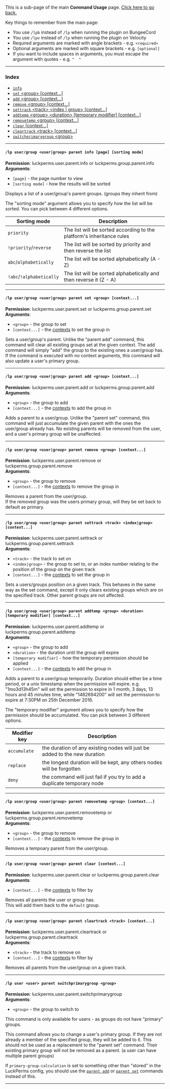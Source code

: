 This is a sub-page of the main **Command Usage** page. [Click here to go back.](Command-Usage)

Key things to remember from the main page:

* You use `/lpb` instead of `/lp` when running the plugin on BungeeCord
* You use `/lpv` instead of `/lp` when running the plugin on Velocity
* Required arguments are marked with angle brackets - e.g. `<required>`
* Optional arguments are marked with square brackets - e.g. `[optional]`
* If you want to include spaces in arguments, you must escape the argument with quotes - e.g. `"  "`

___

### Index
*  [`info`](#lp-usergroup-usergroup-parent-info-page-sorting-mode)
*  [`set` \<group\> [context...]](#lp-usergroup-usergroup-parent-set-group-context)
*  [`add` \<group\> [context...]](#lp-usergroup-usergroup-parent-add-group-context)
*  [`remove` \<group\> [context...]](#lp-usergroup-usergroup-parent-remove-group-context)
*  [`settrack` \<track\> \<index | group\> [context...]](#lp-usergroup-usergroup-parent-settrack-track-indexgroup-context)
*  [`addtemp` \<group\> \<duration\> [temporary modifier] [context...]](#lp-usergroup-usergroup-parent-addtemp-group-duration-temporary-modifier-context)
*  [`removetemp` \<group\> [context...]](#lp-usergroup-usergroup-parent-removetemp-group-context)
*  [`clear` [context...]](#lp-usergroup-usergroup-parent-clear-context)
*  [`cleartrack` \<track\> [context...]](#lp-usergroup-usergroup-parent-cleartrack-track-context)
*  [`switchprimarygroup` \<group\>](#lp-user-user-parent-switchprimarygroup-group)

___
#### `/lp user/group <user|group> parent info [page] [sorting mode]`  
**Permission**: luckperms.user.parent.info or luckperms.group.parent.info  
**Arguments**:  
* `[page]` - the page number to view
* `[sorting mode]` - how the results will be sorted
  
Displays a list of a user/group's parent groups. (groups they inherit from)

The "sorting mode" argument allows you to specify how the list will be sorted. You can pick between 4 different options.

| Sorting mode             | Description                                                              |
|--------------------------|--------------------------------------------------------------------------|
| `priority`               | The list will be sorted according to the platform's inheritance rules    |
| `!priority`/`reverse`    | The list will be sorted by priority and then reverse the list            |
| `abc`/`alphabetically`   | The list will be sorted alphabetically (A - Z)                           |
| `!abc`/`!alphabetically` | The list will be sorted alphabetically and then reverse it (Z - A)       |

___
#### `/lp user/group <user|group> parent set <group> [context...]`  
**Permission**: luckperms.user.parent.set or luckperms.group.parent.set  
**Arguments**:  
* `<group>` - the group to set
* `[context...]` - the [contexts](Context) to set the group in

Sets a user/group's parent. Unlike the "parent add" command, this command will clear all existing groups set at the given context. The add command will simply "add" the group to the existing ones a user/group has. If the command is executed with no context arguments, this command will also update a user's primary group.

___
#### `/lp user/group <user|group> parent add <group> [context...]`  
**Permission**: luckperms.user.parent.add or luckperms.group.parent.add  
**Arguments**:  
* `<group>` - the group to add
* `[context...]` - the [contexts](Context) to add the group in

Adds a parent to a user/group. Unlike the "parent set" command, this command will just accumulate the given parent with the ones the user/group already has. No existing parents will be removed from the user, and a user's primary group will be unaffected.

___
#### `/lp user/group <user|group> parent remove <group> [context...]`  
**Permission**: luckperms.user.parent.remove or luckperms.group.parent.remove  
**Arguments**:  
* `<group>` - the group to remove
* `[context...]` - the [contexts](Context) to remove the group in

Removes a parent from the user/group.  
If the removed group was the users primary group, will they be set back to default as primary.

___
#### `/lp user/group <user|group> parent settrack <track> <index|group> [context...]`  
**Permission**: luckperms.user.parent.settrack or luckperms.group.parent.settrack  
**Arguments**:  
* `<track>` - the track to set on
* `<index|group>` - the group to set to, or an index number relating to the position of the group on the given track
* `[context...]` - the [contexts](Context) to set the group in

Sets a users/groups position on a given track. This behaves in the same way as the set command, except it only clears existing groups which are on the specified track. Other parent groups are not affected.
___
#### `/lp user/group <user|group> parent addtemp <group> <duration> [temporary modifier] [context...]`  
**Permission**: luckperms.user.parent.addtemp or luckperms.group.parent.addtemp  
**Arguments**:  
* `<group>` - the group to add
* `<duration>` - the duration until the group will expire
* `[temporary modifier]` - how the temporary permission should be applied
* `[context...]` - the [contexts](Context) to add the group in

Adds a parent to a user/group temporarily. Duration should either be a time period, or a unix timestamp when the permission will expire. e.g. "1mo3d13h45m" will set the permission to expire in 1 month, 3 days, 13 hours and 45 minutes time, while "1482694200" will set the permission to expire at 7:30PM on 25th December 2016.  

The "temporary modifier" argument allows you to specify how the permission should be accumulated. You can pick between 3 different options.

| Modifier key | Description                                                               |
|--------------|---------------------------------------------------------------------------|
| `accumulate` | the duration of any existing nodes will just be added to the new duration |
| `replace`    | the longest duration will be kept, any others nodes will be forgotten     |
| `deny`       | the command will just fail if you try to add a duplicate temporary node   |

___
#### `/lp user/group <user|group> parent removetemp <group> [context...]`  
**Permission**: luckperms.user.parent.removetemp or luckperms.group.parent.removetemp  
**Arguments**:  
* `<group>` - the group to remove
* `[context...]` - the [contexts](Context) to remove the group in

Removes a tempoary parent from the user/group.

___
#### `/lp user/group <user|group> parent clear [context...]`  
**Permission**: luckperms.user.parent.clear or luckperms.group.parent.clear  
**Arguments**:  
* `[context...]` - the [contexts](Context) to filter by

Removes all parents the user or group has.  
This will add them back to the `default` group.

___
#### `/lp user/group <user|group> parent cleartrack <track> [context...]`  
**Permission**: luckperms.user.parent.cleartrack or luckperms.group.parent.cleartrack  
**Arguments**:  
* `<track>` - the track to remove on
* `[context...]` - the [contexts](Context) to filter by

Removes all parents from the user/group on a given track.

___
#### `/lp user <user> parent switchprimarygroup <group>`  
**Permission**: luckperms.user.parent.switchprimarygroup  
**Arguments**:  
* `<group>` - the group to switch to

This command is only available for users - as groups do not have "primary" groups.

This command allows you to change a user's primary group. If they are not already a member of the specified group, they will be added to it. This should not be used as a replacement to the "parent set" command. Their existing primary group will not be removed as a parent. (a user can have multiple parent groups)

If `primary-group-calculation` is set to something other than "stored" in the LuckPerms config, you should use the [`parent add`](#lp-usergroup-usergroup-parent-add-group-context) or [`parent set`](#lp-usergroup-usergroup-parent-set-group-context) commands instead of this.

___

